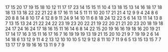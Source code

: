 17
15
20
17
19
15
18
10
12
11
17
17
23
14
15
15
11
10
4
13
18
15
13
14
16
18
17
18
18
13
13
18
22
22
21
22
8
17
16
11
14
5
11
11
10
20
17
21
21
4
12
9
9
4
24
8
6
20
8
8
14
8
10
17
4
12
8
9
11
24
9
14
10
11
6
8
18
24
12
22
5
6
14
13
11
14
13
8
7
13
15
13
24
21
22
24
22
23
19
23
20
22
21
19
22
20
21
21
20
23
20
18
19
18
24
17
24
16
24
17
18
16
15
11
16
14
6
8
14
22
15
20
19
16
16
19
18
16
20
19
21
17
14
17
16
3
15
11
16
17
16
7
16
19
19
19
13
19
21
15
20
10
21
9
7
19
19
2
6
14
14
18
6
13
12
9
11
4
2
13
12
10
10
10
5
12
9
12
8
11
10
7
11
9
6
5
13
15
13
15
7
7
13
17
17
9
19
16
16
13
11
9
7
9
